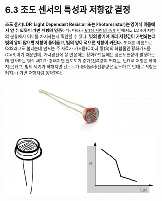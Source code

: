 # 6.3 조도 센서의 특성과 저항값 결정

**조도 센서\(LDR: Light Dependant Resistor 또는 Photoresistor\)는 영어식 이름에서 알 수 있듯이 가변 저항의 일종**이다. 따라서[ 6.1장 저항의 종류](resistor_value.md) 안에서도 LDR이 저항의 분류에서 어디를 차지하는지  확인할 수 있다. **빛의 밝기에 따라 저항값이 가변되는데 빛의 양이 많으면 저항이 줄어들고, 빛의 양이 적으면 저항이 커진다.** 또다른 이름으로 CdS라고도 불리는데 만드는 주 재료가 카드뮴\(Cd\)과 황\(S\)의 화합물인 황화카드뮴\(CdS\)이기 때문인데,  가시광선에 잘 반응하는 황화카드뮴에는 광전도현상이 발생하는데 입사하는 빛의 세기가 강해지면 전도도가 증가\(전류량이 커지는, 반대로 저항은 작아지는\)하고, 빛의 세기가 약해지면 전도도가 줄어들어\(전류량은 감소하고, 반대로 저항은 커지는\) 가변 저항처럼 동작한다.

![](../.gitbook/assets/image%20%2831%29.png)



